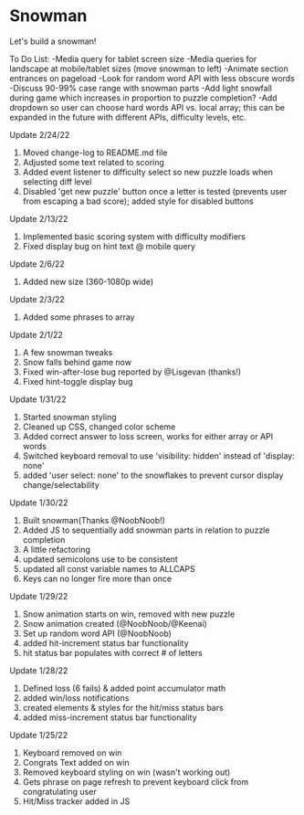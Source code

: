 # Snowman
Let's build a snowman!

To Do List:
-Media query for tablet screen size
-Media queries for landscape at mobile/tablet sizes (move snowman to left)
-Animate section entrances on pageload
-Look for random word API with less obscure words
-Discuss 90-99% case range with snowman parts
-Add light snowfall during game which increases in proportion to puzzle completion?
-Add dropdown so user can choose hard words API vs. local array; this can be expanded in the future with
different APIs, difficulty levels, etc.

Update 2/24/22
1. Moved change-log to README.md file
2. Adjusted some text related to scoring
3. Added event listener to difficulty select so new puzzle loads when selecting diff level
4. Disabled 'get new puzzle' button once a letter is tested (prevents user from escaping a bad score); added style for disabled buttons


Update 2/13/22
1. Implemented basic scoring system with difficulty modifiers 
2. Fixed display bug on hint text @ mobile query

Update 2/6/22
1. Added new size (360-1080p wide)

Update 2/3/22
1. Added some phrases to array

Update 2/1/22
1. A few snowman tweaks
2. Snow falls behind game now
3. Fixed win-after-lose bug reported by @Lisgevan (thanks!)
4. Fixed hint-toggle display bug

Update 1/31/22
1. Started snowman styling
2. Cleaned up CSS, changed color scheme
3. Added correct answer to loss screen, works for either array or API words
4. Switched keyboard removal to use 'visibility: hidden' instead of 'display: none'
5. added 'user select: none' to the snowflakes to prevent cursor display change/selectability

Update 1/30/22
1. Built snowman(Thanks @NoobNoob!)
2. Added JS to sequentially add snowman parts in relation to puzzle completion
3. A little refactoring
4. updated semicolons use to be consistent
5. updated all const variable names to ALLCAPS
6. Keys can no longer fire more than once

Update 1/29/22
1. Snow animation starts on win, removed with new puzzle
2. Snow animation created (@NoobNoob/@Keenai)
3. Set up random word API (@NoobNoob)
4. added hit-increment status bar functionality
5. hit status bar populates with correct # of letters

Update 1/28/22
1. Defined loss (6 fails) & added point accumulator math
2. added win/loss notifications
3. created elements & styles for the hit/miss status bars
4. added miss-increment status bar functionality

Update 1/25/22
1. Keyboard removed on win
2. Congrats Text added on win
3. Removed keyboard styling on win (wasn't working out)
4. Gets phrase on page refresh to prevent keyboard click from congratulating user
5. Hit/Miss tracker added in JS
